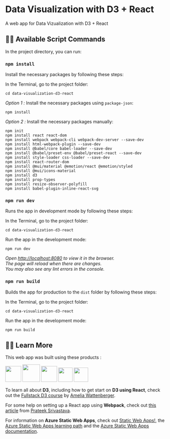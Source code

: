 #  Data Visualization with D3 + React

A web app for Data Vizualization with D3 + React

## :technologist: Available Script Commands

In the project directory, you can run:

### `npm install`

Install the necessary packages by following these steps:

In the Terminal, go to the project folder:
```	
cd data-visualization-d3-react
```	
*Option 1 :* Install the necessary packages using `package-json`:
```	
npm install
```	
*Option 2 :* Install the necessary packages manually:
```
npm init
npm install react react-dom
npm install webpack webpack-cli webpack-dev-server --save-dev
npm install html-webpack-plugin --save-dev
npm install @babel/core babel-loader --save-dev
npm install @babel/preset-env @babel/preset-react --save-dev
npm install style-loader css-loader --save-dev
npm install react-router-dom
npm install @mui/material @emotion/react @emotion/styled
npm install @mui/icons-material
npm install d3
npm install prop-types
npm install resize-observer-polyfill
npm install babel-plugin-inline-react-svg
```	


### `npm run dev`

Runs the app in development mode by following these steps:

In the Terminal, go to the project folder:
```	
cd data-visualization-d3-react
```	
Run the app in the development mode: 
```	
npm run dev
```	
*Open [http://localhost:8080](http://localhost:8080) to view it in the browser.\
The page will reload when there are changes.\
You may also see any lint errors in the console.*

### `npm run build`

Builds the app for production to the `dist` folder by following these steps:

In the Terminal, go to the project folder:
```	
cd data-visualization-d3-react
```	
Run the app in the development mode: 
```	
npm run build
```	

## :teacher: Learn More



This web app was built using these products :

[<img src="https://ms-azuretools.gallerycdn.vsassets.io/extensions/ms-azuretools/vscode-azurestaticwebapps/0.11.3/1665693006913/Microsoft.VisualStudio.Services.Icons.Default" width="50">][azure-static-web-apps]
[<img src="https://raw.githubusercontent.com/webpack/media/master/logo/icon-square-big.png" width="55">][webpack]
[<img src="https://upload.wikimedia.org/wikipedia/commons/thumb/a/a7/React-icon.svg/1024px-React-icon.svg.png" width="50">][react]
[<img src="https://seeklogo.com/images/M/mui-logo-56F171E991-seeklogo.com.png" width="45">][mui]
[<img src="https://raw.githubusercontent.com/d3/d3-logo/master/d3.png" width="45">][d3]

[azure-static-web-apps]: https://azure.microsoft.com/en-us/products/app-service/static/
[webpack]: https://webpack.js.org
[react]: https://reactjs.org
[mui]: https://mui.com/
[d3]: https://d3js.org/

To learn all about **D3**, including how to get start on **D3 using React**, check out the [Fullstack D3 course](https://www.newline.co/fullstack-d3) by [Amelia Wattenberger](https://wattenberger.com/).

For some help on setting up a React app using **Webpack**, check out [this article](https://medium.com/age-of-awareness/setup-react-with-webpack-and-babel-5114a14a47e9) from [Prateek Srivastava](https://medium.com/@prateeksrt).

For information on **Azure Static Web Apps**, check out [Static Web Apps!](https://www.azurestaticwebapps.dev/), the [Azure Static Web Apps learning path](https://learn.microsoft.com/en-us/training/paths/azure-static-web-apps/) and the [Azure Static Web Apps documentation](https://learn.microsoft.com/en-us/azure/static-web-apps/overview).



